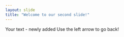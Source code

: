```yaml
---
layout: slide
title: "Welcome to our second slide!"
---
```

Your text - newly added
Use the left arrow to go back!
